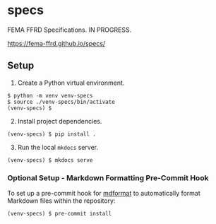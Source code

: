 # specs

FEMA FFRD Specifications. IN PROGRESS.

https://fema-ffrd.github.io/specs/

## Setup

1. Create a Python virtual environment.

```
$ python -m venv venv-specs
$ source ./venv-specs/bin/activate
(venv-specs) $
```

2. Install project dependencies.

```
(venv-specs) $ pip install .
```

3. Run the local `mkdocs` server.

```
(venv-specs) $ mkdocs serve
```

### Optional Setup - Markdown Formatting Pre-Commit Hook

To set up a pre-commit hook for [mdformat](https://mdformat.readthedocs.io/en/stable/index.html) to automatically format Markdown files within the repository:

```
(venv-specs) $ pre-commit install
```

